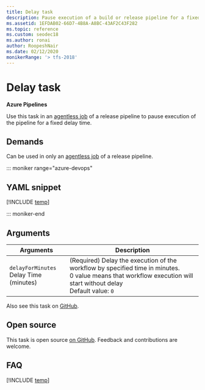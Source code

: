 ```yaml
---
title: Delay task
description: Pause execution of a build or release pipeline for a fixed delay time 
ms.assetid: 1EFDAB02-66D7-4B8A-A8BC-43AF2C43F282
ms.topic: reference
ms.custom: seodec18
ms.author: ronai
author: RoopeshNair
ms.date: 02/12/2020
monikerRange: '> tfs-2018'
---
```


# Delay task

**Azure Pipelines**

Use this task in an [agentless job](../../process/phases.md#server-jobs) of a release pipeline to pause execution of the pipeline for a fixed delay time.

## Demands

Can be used in only an [agentless job](../../process/phases.md#server-jobs) of a release pipeline.

::: moniker range="azure-devops"

## YAML snippet

[!INCLUDE [temp](../includes/yaml/DelayV1.md)]

::: moniker-end

## Arguments

| Arguments | Description |
| --- | --- |
| `delayForMinutes`<br/>Delay Time (minutes)| (Required) Delay the execution of the workflow by specified time in minutes. <br/>0 value means that workflow execution will start without delay <br/>Default value: `0`|

Also see this task on [GitHub](https://github.com/Microsoft/azure-pipelines-tasks/tree/master/Tasks/DelayV1).

## Open source

This task is open source [on GitHub](https://github.com/Microsoft/azure-pipelines-tasks). Feedback and contributions are welcome.

## FAQ

<!-- BEGINSECTION class="md-qanda" -->

[!INCLUDE [temp](../../includes/qa-agents.md)]

<!-- ENDSECTION -->
